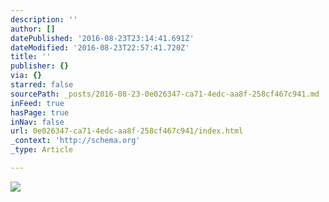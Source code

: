 ```yaml
---
description: ''
author: []
datePublished: '2016-08-23T23:14:41.691Z'
dateModified: '2016-08-23T22:57:41.720Z'
title: ''
publisher: {}
via: {}
starred: false
sourcePath: _posts/2016-08-23-0e026347-ca71-4edc-aa8f-258cf467c941.md
inFeed: true
hasPage: true
inNav: false
url: 0e026347-ca71-4edc-aa8f-258cf467c941/index.html
_context: 'http://schema.org'
_type: Article

---
```

![](https://the-grid-user-content.s3-us-west-2.amazonaws.com/e0a12664-3684-4389-8852-b4368d5c92e0.jpg)